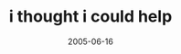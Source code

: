 ---
layout: base.njk
title : 'i thought i could help' 
view_title : 'i thought i could help' 
year : '2005' 
date : '2005-06-16' 
img_file : '/drawing/ithoughticouldhelp.png' 
html_file : 'ithoughticouldhelp' 
next_html : 'purespringwater.html' 
year_order : '101' 
permalink : "title/{{html_file}}.html"
---